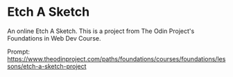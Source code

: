 # Etch A Sketch

An online Etch A Sketch. This is a project from The Odin Project's Foundations in Web Dev Course.

Prompt: https://www.theodinproject.com/paths/foundations/courses/foundations/lessons/etch-a-sketch-project
